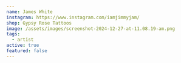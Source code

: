 ```yaml
---
name: James White
instagram: https://www.instagram.com/iamjimmyjam/
shop: Gypsy Rose Tattoos
image: /assets/images/screenshot-2024-12-27-at-11.08.19-am.png
tags:
  - artist
active: true
featured: false
---
```

